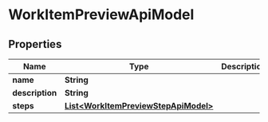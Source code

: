 

# WorkItemPreviewApiModel


## Properties

| Name | Type | Description | Notes |
|------------ | ------------- | ------------- | -------------|
|**name** | **String** |  |  |
|**description** | **String** |  |  |
|**steps** | [**List&lt;WorkItemPreviewStepApiModel&gt;**](WorkItemPreviewStepApiModel.md) |  |  |



